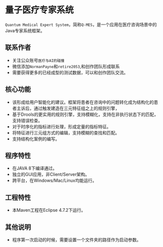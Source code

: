 量子医疗专家系统 
======
`Quantum Medical Expert System`，简称`Q-MES`，是一个应用在医疗咨询场景中的Java专家系统框架。

联系作者
-----
* 关注公众账号`医疗与AI的碰撞`
* 微信添加`NormanPayne`和`retire2053`,和创作团队形成联系
* 需要获得更多的已经成型的测试数据，可以和创作团队交流。

核心功能
-----
* 该形成给用户智能化的建议。框架将患者在咨询中的问题转化成为结构化的患者主诉后，通过触发建造在三元特征组之上的规则引擎，
* 基于Drools的更实用的规则引擎，支持模糊化，支持在非执行状态下的匹配，支持错误检查。
* 对于时序化的指标进行处理，形成定量的指标特征。
* 将特征进行三元组方式的编辑，支持模糊的查找和匹配。
* 支持结构化案例的编写。

程序特性
-----
* 在JAVA 8下编译通过。
* 独立的GUI应用，非Client/Server架构。
* 跨平台，在Windows/Mac/Linux均能运行。

工程特性
-----
* 本Maven工程在Eclipse 4.7.2下运行。

其他说明
-----
* 程序第一次启动的时候，需要设置一个文件夹的路径作为启动参数。


 
